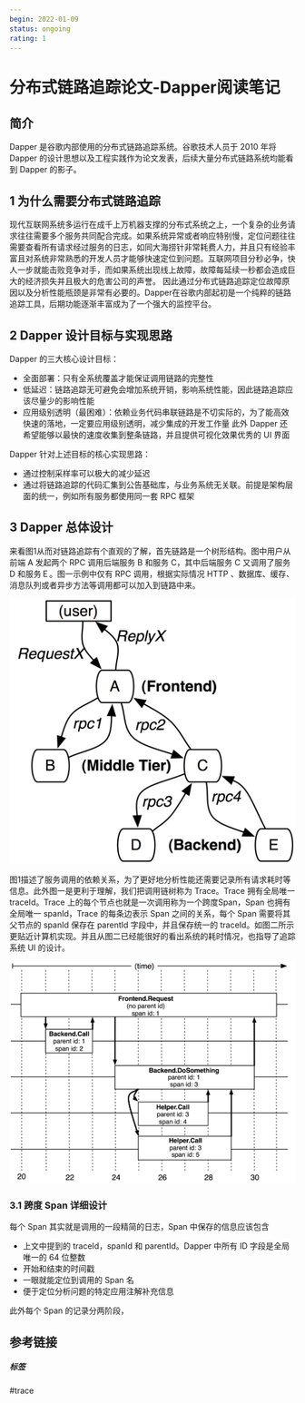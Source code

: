 ```yaml
---
begin: 2022-01-09
status: ongoing
rating: 1
---
```


# 分布式链路追踪论文-Dapper阅读笔记

## 简介
Dapper 是谷歌内部使用的分布式链路追踪系统。谷歌技术人员于 2010 年将 Dapper 的设计思想以及工程实践作为论文发表，后续大量分布式链路系统均能看到 Dapper 的影子。

## 1 为什么需要分布式链路追踪

现代互联网系统多运行在成千上万机器支撑的分布式系统之上，一个复杂的业务请求往往需要多个服务共同配合完成。如果系统异常或者响应特别慢，定位问题往往需要查看所有请求经过服务的日志，如同大海捞针非常耗费人力，并且只有经验丰富且对系统非常熟悉的开发人员才能够快速定位到问题。互联网项目分秒必争，快人一步就能击败竞争对手，而如果系统出现线上故障，故障每延续一秒都会造成巨大的经济损失并且极大的危害公司的声誉。
因此通过分布式链路追踪定位故障原因以及分析性能瓶颈是非常有必要的。Dapper在谷歌内部起初是一个纯粹的链路追踪工具，后期功能逐渐丰富成为了一个强大的监控平台。

## 2 Dapper 设计目标与实现思路
Dapper 的三大核心设计目标：
- 全面部署：只有全系统覆盖才能保证调用链路的完整性
- 低延迟：链路追踪无可避免会增加系统开销，影响系统性能，因此链路追踪应该尽量少的影响性能
- 应用级别透明（最困难）：依赖业务代码串联链路是不切实际的，为了能高效快速的落地，一定要应用级别透明，减少集成的开发工作量
此外 Dapper 还希望能够以最快的速度收集到整条链路，并且提供可视化效果优秀的 UI 界面

Dapper 针对上述目标的核心实现思路：
- 通过控制采样率可以极大的减少延迟
- 通过将链路追踪的代码汇集到公告基础库，与业务系统无关联。前提是架构层面的统一，例如所有服务都使用同一套 RPC 框架

## 3 Dapper 总体设计

来看图1从而对链路追踪有个直观的了解，首先链路是一个树形结构。图中用户从前端 A 发起两个 RPC 调用后端服务 B 和服务 C，其中后端服务 C 又调用了服务 D 和服务Ｅ。图一示例中仅有 RPC 调用，根据实际情况 HTTP 、数据库、缓存、消息队列或者异步方法等调用都可以加入到链路中来。

![图1](image/Pasted%20image%2020220112005328.png)


图1描述了服务调用的依赖关系，为了更好地分析性能还需要记录所有请求耗时等信息。此外图一是更利于理解，我们把调用链树称为 Trace。Trace 拥有全局唯一 traceId。Trace 上的每个节点也就是一次调用称为一个跨度Span，Span 也拥有全局唯一 spanId，Trace 的每条边表示 Span 之间的关系，每个 Span 需要将其父节点的 spanId  保存在 parentId 字段中，并且保存统一的 traceId。如图二所示更贴近计算机实现。并且从图二已经能很好的看出系统的耗时情况，也指导了追踪系统 UI 的设计。

![图二](image/Pasted%20image%2020220112085033.png)

### 3.1 跨度 Span 详细设计

每个 Span 其实就是调用的一段精简的日志，Span 中保存的信息应该包含
- 上文中提到的  traceId，spanId 和 parentId。Dapper 中所有 ID 字段是全局唯一的 64 位整数
- 开始和结束的时间戳
- 一眼就能定位到调用的 Span 名
- 便于定位分析问题的特定应用注解补充信息

此外每个 Span 的记录分两阶段，






## 参考链接


##### 标签
#trace 